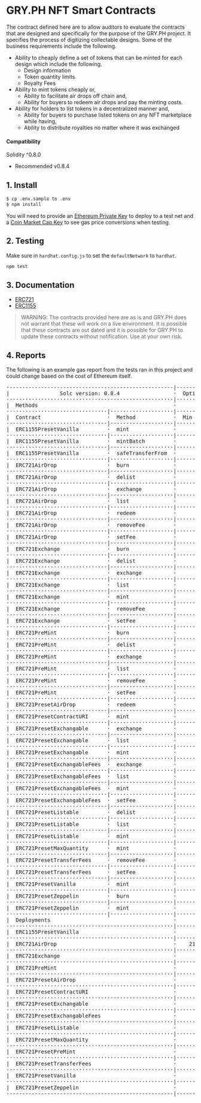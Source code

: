 # GRY.PH NFT Smart Contracts

The contract defined here are to allow auditors to evaluate the contracts that
are designed and specifically for the purpose of the GRY.PH project. It
specifies the process of digitizing collectable designs. Some of the business
requirements include the following.

 - Ability to cheaply define a set of tokens that can be minted for each design which include the following.
   - Design information
   - Token quantity limits
   - Royalty Fees
 - Ability to mint tokens cheaply or,
   - Ability to facilitate air drops off chain and,
   - Ability for buyers to redeem air drops and pay the minting costs.
 - Ability for holders to list tokens in a decentralized manner and,
   - Ability for buyers to purchase listed tokens on any NFT marketplace while having,
   - Ability to distribute royalties no matter where it was exchanged

#### Compatibility

Solidity ^0.8.0

 - Recommended v0.8.4

## 1. Install

```bash
$ cp .env.sample to .env
$ npm install
```

You will need to provide an [Ethereum Private Key](https://www.myetherwallet.com/wallet/create/software?type=overview)
to deploy to a test net and a [Coin Market Cap Key](https://coinmarketcap.com/api/pricing/)
to see gas price conversions when testing.

## 2. Testing

Make sure in `hardhat.config.js` to set the `defaultNetwork` to `hardhat`.

```bash
npm test
```

## 3. Documentation

 - [ERC721](./contracts/token/ERC721/README.md)
 - [ERC1155](./contracts/token/ERC1155/README.md)

> WARNING: The contracts provided here are as is and GRY.PH does not warrant that these will work on a live environment. It is possible that these contracts are out dated and it is possible for GRY.PH to update these contracts without notification. Use at your own risk.

## 4. Reports

The following is an example gas report from the tests ran in this project and could change based on the cost of Ethereum itself.

<pre>
·----------------------------------------------------|---------------------------|-------------|-----------------------------·
|                Solc version: 0.8.4                 ·  Optimizer enabled: true  ·  Runs: 200  ·  Block limit: 12450000 gas  │
·····················································|···························|·············|······························
|  Methods                                           ·              200 gwei/gas               ·       2342.87 usd/eth       │
································|····················|·············|·············|·············|···············|··············
|  Contract                     ·  Method            ·  Min        ·  Max        ·  Avg        ·  # calls      ·  usd (avg)  │
································|····················|·············|·············|·············|···············|··············
|  ERC1155PresetVanilla         ·  mint              ·          -  ·          -  ·      48487  ·            1  ·      22.72  │
································|····················|·············|·············|·············|···············|··············
|  ERC1155PresetVanilla         ·  mintBatch         ·          -  ·          -  ·     241443  ·            1  ·     113.13  │
································|····················|·············|·············|·············|···············|··············
|  ERC1155PresetVanilla         ·  safeTransferFrom  ·          -  ·          -  ·      56837  ·            2  ·      26.63  │
································|····················|·············|·············|·············|···············|··············
|  ERC721AirDrop                ·  burn              ·          -  ·          -  ·      19565  ·            1  ·       9.17  │
································|····················|·············|·············|·············|···············|··············
|  ERC721AirDrop                ·  delist            ·          -  ·          -  ·      15652  ·            1  ·       7.33  │
································|····················|·············|·············|·············|···············|··············
|  ERC721AirDrop                ·  exchange          ·      51994  ·      81146  ·      66570  ·            2  ·      31.19  │
································|····················|·············|·············|·············|···············|··············
|  ERC721AirDrop                ·  list              ·      48050  ·      48086  ·      48074  ·            3  ·      22.53  │
································|····················|·············|·············|·············|···············|··············
|  ERC721AirDrop                ·  redeem            ·          -  ·          -  ·      72361  ·            5  ·      33.91  │
································|····················|·············|·············|·············|···············|··············
|  ERC721AirDrop                ·  removeFee         ·          -  ·          -  ·      19387  ·            1  ·       9.08  │
································|····················|·············|·············|·············|···············|··············
|  ERC721AirDrop                ·  setFee            ·      35202  ·     113194  ·      83087  ·            6  ·      38.93  │
································|····················|·············|·············|·············|···············|··············
|  ERC721Exchange               ·  burn              ·          -  ·          -  ·      19565  ·            1  ·       9.17  │
································|····················|·············|·············|·············|···············|··············
|  ERC721Exchange               ·  delist            ·          -  ·          -  ·      15608  ·            1  ·       7.31  │
································|····················|·············|·············|·············|···············|··············
|  ERC721Exchange               ·  exchange          ·      51972  ·      81124  ·      66548  ·            2  ·      31.18  │
································|····················|·············|·············|·············|···············|··············
|  ERC721Exchange               ·  list              ·      48050  ·      48086  ·      48074  ·            3  ·      22.53  │
································|····················|·············|·············|·············|···············|··············
|  ERC721Exchange               ·  mint              ·      76068  ·      93180  ·      90735  ·            7  ·      42.52  │
································|····················|·············|·············|·············|···············|··············
|  ERC721Exchange               ·  removeFee         ·          -  ·          -  ·      19410  ·            1  ·       9.10  │
································|····················|·············|·············|·············|···············|··············
|  ERC721Exchange               ·  setFee            ·      35202  ·     113194  ·      83087  ·            6  ·      38.93  │
································|····················|·············|·············|·············|···············|··············
|  ERC721PreMint                ·  burn              ·          -  ·          -  ·      19553  ·            1  ·       9.16  │
································|····················|·············|·············|·············|···············|··············
|  ERC721PreMint                ·  delist            ·          -  ·          -  ·      15652  ·            1  ·       7.33  │
································|····················|·············|·············|·············|···············|··············
|  ERC721PreMint                ·  exchange          ·      52016  ·      81168  ·      66592  ·            2  ·      31.20  │
································|····················|·············|·············|·············|···············|··············
|  ERC721PreMint                ·  list              ·      48094  ·      48130  ·      48118  ·            3  ·      22.55  │
································|····················|·············|·············|·············|···············|··············
|  ERC721PreMint                ·  removeFee         ·          -  ·          -  ·      19387  ·            1  ·       9.08  │
································|····················|·············|·············|·············|···············|··············
|  ERC721PreMint                ·  setFee            ·      35179  ·     113171  ·      83064  ·            6  ·      38.92  │
································|····················|·············|·············|·············|···············|··············
|  ERC721PresetAirDrop          ·  redeem            ·      73259  ·      73293  ·      73276  ·            2  ·      34.34  │
································|····················|·············|·············|·············|···············|··············
|  ERC721PresetContractURI      ·  mint              ·          -  ·          -  ·      90772  ·            1  ·      42.53  │
································|····················|·············|·············|·············|···············|··············
|  ERC721PresetExchangable      ·  exchange          ·          -  ·          -  ·      47549  ·            1  ·      22.28  │
································|····················|·············|·············|·············|···············|··············
|  ERC721PresetExchangable      ·  list              ·          -  ·          -  ·      48130  ·            1  ·      22.55  │
································|····················|·············|·············|·············|···············|··············
|  ERC721PresetExchangable      ·  mint              ·          -  ·          -  ·      90794  ·            1  ·      42.54  │
································|····················|·············|·············|·············|···············|··············
|  ERC721PresetExchangableFees  ·  exchange          ·          -  ·          -  ·      81168  ·            1  ·      38.03  │
································|····················|·············|·············|·············|···············|··············
|  ERC721PresetExchangableFees  ·  list              ·          -  ·          -  ·      48130  ·            1  ·      22.55  │
································|····················|·············|·············|·············|···············|··············
|  ERC721PresetExchangableFees  ·  mint              ·          -  ·          -  ·      90766  ·            1  ·      42.53  │
································|····················|·············|·············|·············|···············|··············
|  ERC721PresetExchangableFees  ·  setFee            ·      78981  ·     113193  ·      96087  ·            2  ·      45.02  │
································|····················|·············|·············|·············|···············|··············
|  ERC721PresetListable         ·  delist            ·          -  ·          -  ·      15652  ·            1  ·       7.33  │
································|····················|·············|·············|·············|···············|··············
|  ERC721PresetListable         ·  list              ·          -  ·          -  ·      48094  ·            1  ·      22.54  │
································|····················|·············|·············|·············|···············|··············
|  ERC721PresetListable         ·  mint              ·          -  ·          -  ·      90772  ·            1  ·      42.53  │
································|····················|·············|·············|·············|···············|··············
|  ERC721PresetMaxQuantity      ·  mint              ·      75986  ·      93098  ·      84542  ·            2  ·      39.61  │
································|····················|·············|·············|·············|···············|··············
|  ERC721PresetTransferFees     ·  removeFee         ·          -  ·          -  ·      19387  ·            1  ·       9.08  │
································|····················|·············|·············|·············|···············|··············
|  ERC721PresetTransferFees     ·  setFee            ·      35179  ·     113159  ·      76564  ·            4  ·      35.88  │
································|····················|·············|·············|·············|···············|··············
|  ERC721PresetVanilla          ·  mint              ·          -  ·          -  ·      90772  ·            1  ·      42.53  │
································|····················|·············|·············|·············|···············|··············
|  ERC721PresetZeppelin         ·  burn              ·          -  ·          -  ·      27497  ·            1  ·      12.88  │
································|····················|·············|·············|·············|···············|··············
|  ERC721PresetZeppelin         ·  mint              ·          -  ·          -  ·     159628  ·            1  ·      74.80  │
································|····················|·············|·············|·············|···············|··············
|  Deployments                                       ·                                         ·  % of limit   ·             │
·····················································|·············|·············|·············|···············|··············
|  ERC1155PresetVanilla                              ·          -  ·          -  ·    1440468  ·       11.6 %  ·     674.97  │
·····················································|·············|·············|·············|···············|··············
|  ERC721AirDrop                                     ·    2114620  ·    2114632  ·    2114622  ·         17 %  ·     990.86  │
·····················································|·············|·············|·············|···············|··············
|  ERC721Exchange                                    ·          -  ·          -  ·    2051114  ·       16.5 %  ·     961.10  │
·····················································|·············|·············|·············|···············|··············
|  ERC721PreMint                                     ·          -  ·          -  ·    1931709  ·       15.5 %  ·     905.15  │
·····················································|·············|·············|·············|···············|··············
|  ERC721PresetAirDrop                               ·          -  ·          -  ·    1351135  ·       10.9 %  ·     633.11  │
·····················································|·············|·············|·············|···············|··············
|  ERC721PresetContractURI                           ·          -  ·          -  ·    1310239  ·       10.5 %  ·     613.94  │
·····················································|·············|·············|·············|···············|··············
|  ERC721PresetExchangable                           ·          -  ·          -  ·    1455607  ·       11.7 %  ·     682.06  │
·····················································|·············|·············|·············|···············|··············
|  ERC721PresetExchangableFees                       ·          -  ·          -  ·    1784153  ·       14.3 %  ·     836.01  │
·····················································|·············|·············|·············|···············|··············
|  ERC721PresetListable                              ·          -  ·          -  ·    1326918  ·       10.7 %  ·     621.76  │
·····················································|·············|·············|·············|···············|··············
|  ERC721PresetMaxQuantity                           ·          -  ·          -  ·    1274767  ·       10.2 %  ·     597.32  │
·····················································|·············|·············|·············|···············|··············
|  ERC721PresetPreMint                               ·          -  ·          -  ·    1224216  ·        9.8 %  ·     573.64  │
·····················································|·············|·············|·············|···············|··············
|  ERC721PresetTransferFees                          ·          -  ·          -  ·    1457101  ·       11.7 %  ·     682.76  │
·····················································|·············|·············|·············|···············|··············
|  ERC721PresetVanilla                               ·          -  ·          -  ·    1205766  ·        9.7 %  ·     564.99  │
·····················································|·············|·············|·············|···············|··············
|  ERC721PresetZeppelin                              ·          -  ·          -  ·    1467260  ·       11.8 %  ·     687.52  │
·----------------------------------------------------|-------------|-------------|-------------|---------------|-------------·
</pre>
